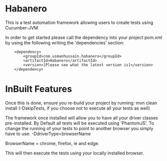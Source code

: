# Habanero
This is a test automation framework allowing users to create tests using Cucumber-JVM

In order to get started please call the dependency into your project pom.xml by using the following writing the 'dependencies' section:

        <dependency>
            <groupId>com.usmanhussain.habanero</groupId>
            <artifactId>Habanero</artifactId>
            <version>[Please see what the latest version is]</version>
        </dependency>

# InBuilt Features
Once this is done, ensure you re-build your project by running:
mvn clean install (-DskipTests, if you choose not to execute all your tests as well)

The framework once installed will allow you to have all your driver classes pre-installed. By Default all tests will be executed using 'PhantomJS'.
To change the running of your tests to point to another browser you simply have to use:
-DdriverType=browserName

BrowserName = chrome, firefox, ie and edge.

This will then execute the tests using your locally installed browser.

